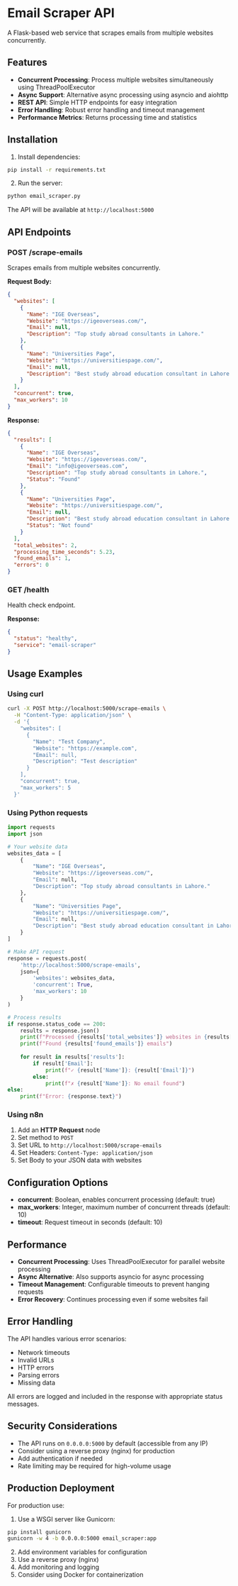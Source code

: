 # Email Scraper API

A Flask-based web service that scrapes emails from multiple websites concurrently.

## Features

- **Concurrent Processing**: Process multiple websites simultaneously using ThreadPoolExecutor
- **Async Support**: Alternative async processing using asyncio and aiohttp
- **REST API**: Simple HTTP endpoints for easy integration
- **Error Handling**: Robust error handling and timeout management
- **Performance Metrics**: Returns processing time and statistics

## Installation

1. Install dependencies:
```bash
pip install -r requirements.txt
```

2. Run the server:
```bash
python email_scraper.py
```

The API will be available at `http://localhost:5000`

## API Endpoints

### POST /scrape-emails

Scrapes emails from multiple websites concurrently.

**Request Body:**
```json
{
  "websites": [
    {
      "Name": "IGE Overseas",
      "Website": "https://igeoverseas.com/",
      "Email": null,
      "Description": "Top study abroad consultants in Lahore."
    },
    {
      "Name": "Universities Page",
      "Website": "https://universitiespage.com/",
      "Email": null,
      "Description": "Best study abroad education consultant in Lahore Pakistan."
    }
  ],
  "concurrent": true,
  "max_workers": 10
}
```

**Response:**
```json
{
  "results": [
    {
      "Name": "IGE Overseas",
      "Website": "https://igeoverseas.com/",
      "Email": "info@igeoverseas.com",
      "Description": "Top study abroad consultants in Lahore.",
      "Status": "Found"
    },
    {
      "Name": "Universities Page",
      "Website": "https://universitiespage.com/",
      "Email": null,
      "Description": "Best study abroad education consultant in Lahore Pakistan.",
      "Status": "Not found"
    }
  ],
  "total_websites": 2,
  "processing_time_seconds": 5.23,
  "found_emails": 1,
  "errors": 0
}
```

### GET /health

Health check endpoint.

**Response:**
```json
{
  "status": "healthy",
  "service": "email-scraper"
}
```

## Usage Examples

### Using curl

```bash
curl -X POST http://localhost:5000/scrape-emails \
  -H "Content-Type: application/json" \
  -d '{
    "websites": [
      {
        "Name": "Test Company",
        "Website": "https://example.com",
        "Email": null,
        "Description": "Test description"
      }
    ],
    "concurrent": true,
    "max_workers": 5
  }'
```

### Using Python requests

```python
import requests
import json

# Your website data
websites_data = [
    {
        "Name": "IGE Overseas",
        "Website": "https://igeoverseas.com/",
        "Email": null,
        "Description": "Top study abroad consultants in Lahore."
    },
    {
        "Name": "Universities Page",
        "Website": "https://universitiespage.com/",
        "Email": null,
        "Description": "Best study abroad education consultant in Lahore Pakistan."
    }
]

# Make API request
response = requests.post(
    'http://localhost:5000/scrape-emails',
    json={
        'websites': websites_data,
        'concurrent': True,
        'max_workers': 10
    }
)

# Process results
if response.status_code == 200:
    results = response.json()
    print(f"Processed {results['total_websites']} websites in {results['processing_time_seconds']} seconds")
    print(f"Found {results['found_emails']} emails")
    
    for result in results['results']:
        if result['Email']:
            print(f"✓ {result['Name']}: {result['Email']}")
        else:
            print(f"✗ {result['Name']}: No email found")
else:
    print(f"Error: {response.text}")
```

### Using n8n

1. Add an **HTTP Request** node
2. Set method to `POST`
3. Set URL to `http://localhost:5000/scrape-emails`
4. Set Headers: `Content-Type: application/json`
5. Set Body to your JSON data with websites

## Configuration Options

- **concurrent**: Boolean, enables concurrent processing (default: true)
- **max_workers**: Integer, maximum number of concurrent threads (default: 10)
- **timeout**: Request timeout in seconds (default: 10)

## Performance

- **Concurrent Processing**: Uses ThreadPoolExecutor for parallel website processing
- **Async Alternative**: Also supports asyncio for async processing
- **Timeout Management**: Configurable timeouts to prevent hanging requests
- **Error Recovery**: Continues processing even if some websites fail

## Error Handling

The API handles various error scenarios:
- Network timeouts
- Invalid URLs
- HTTP errors
- Parsing errors
- Missing data

All errors are logged and included in the response with appropriate status messages.

## Security Considerations

- The API runs on `0.0.0.0:5000` by default (accessible from any IP)
- Consider using a reverse proxy (nginx) for production
- Add authentication if needed
- Rate limiting may be required for high-volume usage

## Production Deployment

For production use:

1. Use a WSGI server like Gunicorn:
```bash
pip install gunicorn
gunicorn -w 4 -b 0.0.0.0:5000 email_scraper:app
```

2. Add environment variables for configuration
3. Use a reverse proxy (nginx)
4. Add monitoring and logging
5. Consider using Docker for containerization
